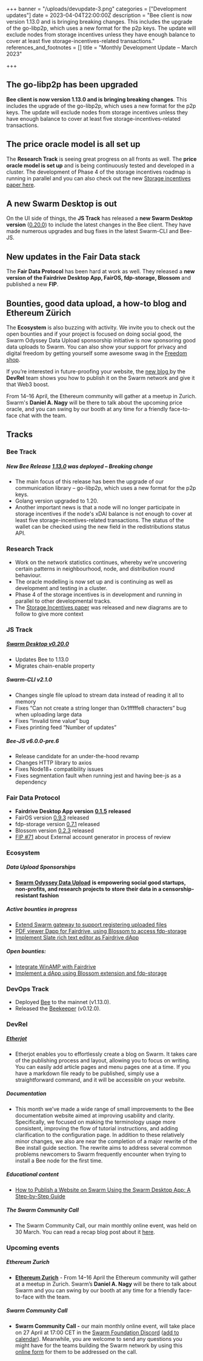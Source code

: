 +++
banner = "/uploads/devupdate-3.png"
categories = ["Development updates"]
date = 2023-04-04T22:00:00Z
description = "Bee client is now version 1.13.0 and is bringing breaking changes. This includes the upgrade of the go-libp2p, which uses a new format for the p2p keys. The update will exclude nodes from storage incentives unless they have enough balance to cover at least five storage-incentives-related transactions."
references_and_footnotes = []
title = "Monthly Development Update – March 2023"

+++
## The go-libp2p has been upgraded

**Bee client is now version 1.13.0 and is bringing breaking changes**. This includes the upgrade of the go-libp2p, which uses a new format for the p2p keys. The update will exclude nodes from storage incentives unless they have enough balance to cover at least five storage-incentives-related transactions.

## The price oracle model is all set up

The **Research Track** is seeing great progress on all fronts as well. The **price oracle model is set up** and is being continuously tested and developed in a cluster. The development of Phase 4 of the storage incentives roadmap is running in parallel and you can also check out the new [Storage incentives paper here](http://parallel).

## A new Swarm Desktop is out

On the UI side of things, the **JS Track** has released a **new Swarm Desktop version** ([0.20.0](https://github.com/ethersphere/swarm-desktop/releases/tag/v0.20.0)) to include the latest changes in the Bee client. They have made numerous upgrades and bug fixes in the latest Swarm-CLI and Bee-JS.

## New updates in the Fair Data stack

The **Fair Data Protocol** has been hard at work as well. They released a **new version of** **the Fairdrive Desktop App, FairOS, fdp-storage, Blossom** and published a new **FIP**.

## Bounties, good data upload, a how-to blog and Ethereum Zürich

The **Ecosystem** is also buzzing with activity. We invite you to check out the open bounties and if your project is focused on doing social good, the Swarm Odyssey Data Upload sponsorship initiative is now sponsoring good data uploads to Swarm. You can also show your support for privacy and digital freedom by getting yourself some awesome swag in the [Freedom shop](https://freedomshop.org/collections/swarm).

If you’re interested in future-proofing your website, the [new blog ](https://blog.ethswarm.org/foundation/2023/how-to-publish-a-website-on-swarm-using-the-swarm-desktop-app-a-step-by-step-guide/)by the **DevRel** team shows you how to publish it on the Swarm network and give it that Web3 boost.

From 14–16 April, the Ethereum community will gather at a meetup in Zurich. Swarm's **Daniel A. Nagy** will be there to talk about the upcoming price oracle, and you can swing by our booth at any time for a friendly face-to-face chat with the team.

## Tracks

### **Bee Track**

##### New Bee Release [1.13.0](https://github.com/ethersphere/bee/releases/tag/v1.13.0) was deployed – Breaking change

* The main focus of this release has been the upgrade of our communication library – go-libp2p, which uses a new format for the p2p keys.
* Golang version upgraded to 1.20.
* Another important news is that a node will no longer participate in storage incentives if the node's xDAI balance is not enough to cover at least five storage-incentives-related transactions. The status of the wallet can be checked using the new field in the redistributions status API.

### **Research Track**

* Work on the network statistics continues, whereby we’re uncovering certain patterns in neighbourhood, node, and distribution round behaviour.
* The oracle modelling is now set up and is continuing as well as development and testing in a cluster.
* Phase 4 of the storage incentives is in development and running in parallel to other developmental tracks.
* The [Storage Incentives paper](https://t.co/v7MGmMJikG) was released and new diagrams are to follow to give more context

### **JS Track**

##### [**Swarm Desktop v0.20.0**](https://github.com/ethersphere/swarm-desktop/releases/tag/v0.20.0)

* Updates Bee to 1.13.0
* Migrates chain-enable property

##### Swarm-CLI v2.1.0

* Changes single file upload to stream data instead of reading it all to memory
* Fixes “Can not create a string longer than 0x1fffffe8 characters” bug when uploading large data
* Fixes “Invalid time value” bug
* Fixes printing feed “Number of updates”

##### Bee-JS v6.0.0-pre.6

* Release candidate for an under-the-hood revamp
* Changes HTTP library to axios
* Fixes Node18+ compatibility issues
* Fixes segmentation fault when running jest and having bee-js as a dependency

### **Fair Data Protocol**

* **Fairdrive Desktop App version** [**0.1.5**](https://github.com/fairDataSociety/fairdrive-desktop-app/releases/tag/v0.1.5) **released** 
* FairOS version [0.9.3](https://github.com/fairDataSociety/fairOS-dfs/releases/tag/v0.9.3) released 
* fdp-storage version [0.7.1](https://github.com/fairDataSociety/fdp-storage/releases/tag/v0.7.1) released
* Blossom version [0.2.3](https://github.com/fairDataSociety/blossom/releases/tag/blossom-ext-v0.2.3) released
* [FIP #71](https://github.com/fairDataSociety/FIPs/pull/71) about External account generator in process of review

### **Ecosystem**

##### **Data Upload Sponsorships**

*  [**Swarm Odyssey Data Upload**](http://my.ethswarm.org/uploads) **is empowering social good startups, non-profits, and research projects to store their data in a censorship-resistant fashion**

##### Active bounties in progress

* [Extend Swarm gateway to support registering uploaded files](https://bounties.gitcoin.co/issue/29813)
* [PDF viewer Dapp for Fairdrive, using Blossom to access fdp-storage](https://bounties.gitcoin.co/issue/29812)
* [Implement Slate rich text editor as Fairdrive dApp](https://bounties.gitcoin.co/issue/29819)

##### Open bounties:

* [Integrate WinAMP with Fairdrive](https://bounties.gitcoin.co/issue/29335)
* [Implement a dApp using Blossom extension and fdp-storage](https://bounties.gitcoin.co/issue/29811)

### **DevOps Track**

* Deployed [Bee](https://github.com/ethersphere/bee) to the mainnet (v1.13.0).
* Released the [Beekeeper](https://github.com/ethersphere/beekeeper) (v0.12.0).

### **DevRel**

##### [**Etherjot**](https://github.com/Cafe137/etherjot)

* Etherjot enables you to effortlessly create a blog on Swarm. It takes care of the publishing process and layout, allowing you to focus on writing. You can easily add article pages and menu pages one at a time. If you have a markdown file ready to be published, simply use a straightforward command, and it will be accessible on your website.

##### Documentation

* This month we’ve made a wide range of small improvements to the Bee documentation website aimed at improving usability and clarity. Specifically, we focused on making the terminology usage more consistent, improving the flow of tutorial instructions, and adding clarification to the configuration page. In addition to these relatively minor changes, we also are near the completion of a major rewrite of the Bee install guide section. The rewrite aims to address several common problems newcomers to Swarm frequently encounter when trying to install a Bee node for the first time.

##### Educational content

* [How to Publish a Website on Swarm Using the Swarm Desktop App: A Step-by-Step Guide](https://blog.ethswarm.org/foundation/2023/how-to-publish-a-website-on-swarm-using-the-swarm-desktop-app-a-step-by-step-guide/)

##### The Swarm Community Call

* The Swarm Community Call, our main monthly online event, was held on 30 March. You can read a recap blog post about it [here](https://blog.ethswarm.org/foundation/2023/swarm-community-call-30-march-recap/).

### **Upcoming events**

##### **Ethereum Zurich** 

* [**Ethereum Zurich**](https://ethereumzuri.ch/ ) - From 14–16 April the Ethereum community will gather at a meetup in Zurich. Swarm’s **Daniel A. Nagy** will be there to talk about Swarm and you can swing by our booth at any time for a friendly face-to-face with the team.

##### **Swarm Community Call** 

* **Swarm Community Call -** our main monthly online event, will take place on 27 April at 17:00 CET in the [Swarm Foundation Discord](https://discord.com/channels/799027393297514537/801438093927776286) ([add to calendar](https://www.addevent.com/event/yr16580319)). Meanwhile, you are welcome to send any questions you might have for the teams building the Swarm network by using this [online form](https://airtable.com/shrBRyrMkXFsJvLS3) for them to be addressed on the call.